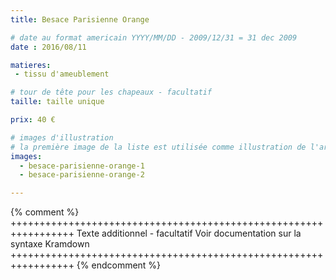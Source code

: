 ```yaml
---
title: Besace Parisienne Orange

# date au format americain YYYY/MM/DD - 2009/12/31 = 31 dec 2009
date : 2016/08/11

matieres:
 - tissu d'ameublement

# tour de tête pour les chapeaux - facultatif
taille: taille unique

prix: 40 €

# images d'illustration
# la première image de la liste est utilisée comme illustration de l'article dans les pages de listing.
images:
  - besace-parisienne-orange-1
  - besace-parisienne-orange-2

---
```

{% comment %} +++++++++++++++++++++++++++++++++++++++++++++++++++++++++++++++++
              Texte additionnel - facultatif
              Voir documentation sur la syntaxe Kramdown
+++++++++++++++++++++++++++++++++++++++++++++++++++++++++++++++++ {% endcomment %}
